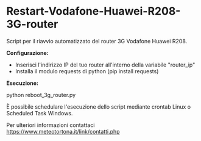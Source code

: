 # Restart-Vodafone-Huawei-R208-3G-router

Script per il riavvio automatizzato del router 3G Vodafone Huawei R208.

**Configurazione:**

* Inserisci l'indirizzo IP del tuo router all'interno della variabile "router_ip"
* Installa il modulo requests di python (pip install requests)


**Esecuzione:**
 
python reboot_3g_router.py

È possibile schedulare l'esecuzione dello script mediante crontab Linux o Scheduled Task Windows.

Per ulteriori informazioni contattaci https://www.meteotortona.it/link/contatti.php
